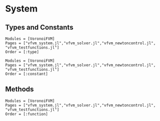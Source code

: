 # System



## Types and Constants


```@autodocs
Modules = [VoronoiFVM]
Pages = ["vfvm_system.jl","vfvm_solver.jl","vfvm_newtoncontrol.jl", "vfvm_testfunctions.jl"]
Order = [:type]
```

```@autodocs
Modules = [VoronoiFVM]
Pages = ["vfvm_system.jl","vfvm_solver.jl","vfvm_newtoncontrol.jl", "vfvm_testfunctions.jl"]
Order = [:constant]
```
## Methods

```@autodocs
Modules = [VoronoiFVM]
Pages = ["vfvm_system.jl","vfvm_solver.jl","vfvm_newtoncontrol.jl", "vfvm_testfunctions.jl"]
Order = [:function]
```



